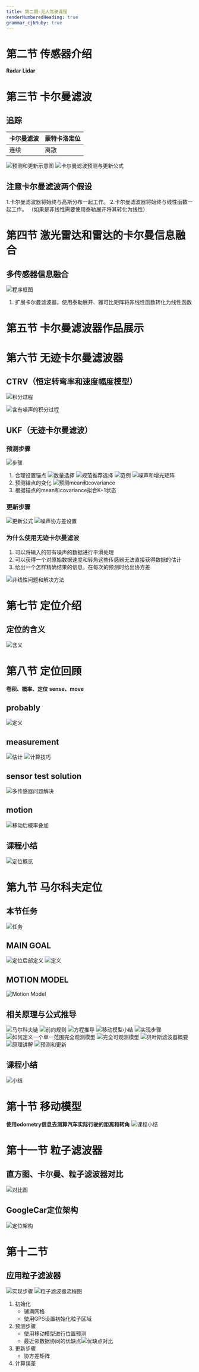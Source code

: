 ```yaml
---
title: 第二期-无人驾驶课程
renderNumberedHeading: true
grammar_cjkRuby: true
---
```


# 第二节 传感器介绍
**Radar**
**Lidar**

# 第三节 卡尔曼滤波
## 追踪
| 卡尔曼滤波 | 蒙特卡洛定位 |
| --- | --- |
| 连续 | 离散 |

![预测和更新示意图](https://gitee.com/knowmefly/little_book_maker/raw/master/小书匠/1616638748123.png)
![卡尔曼滤波预测与更新公式](https://gitee.com/knowmefly/little_book_maker/raw/master/小书匠/1616568347955.png)

## 注意卡尔曼滤波两个假设
1.卡尔曼滤波器将始终与高斯分布一起工作。
2.卡尔曼滤波器将始终与线性函数一起工作。
（如果是非线性需要使用泰勒展开将其转化为线性）

# 第四节 激光雷达和雷达的卡尔曼信息融合
## 多传感器信息融合
![程序框图](https://gitee.com/knowmefly/little_book_maker/raw/master/小书匠/1616931190769.png)
1. 扩展卡尔曼滤波器，使用泰勒展开、雅可比矩阵将非线性函数转化为线性函数

# 第五节 卡尔曼滤波器作品展示

# 第六节 无迹卡尔曼滤波器
## CTRV（恒定转弯率和速度幅度模型）
![积分过程](https://gitee.com/knowmefly/little_book_maker/raw/master/小书匠/1616640866543.png)

![含有噪声的积分过程](https://gitee.com/knowmefly/little_book_maker/raw/master/小书匠/1616641186406.png)

## UKF（无迹卡尔曼滤波）
### 预测步骤
![步骤](https://gitee.com/knowmefly/little_book_maker/raw/master/小书匠/1616642708930.png)
1. 合理设置锚点
![数量选择](https://gitee.com/knowmefly/little_book_maker/raw/master/小书匠/1616642473611.png)
![规范推荐选择](https://gitee.com/knowmefly/little_book_maker/raw/master/小书匠/1616642552583.png)
![范例](https://gitee.com/knowmefly/little_book_maker/raw/master/小书匠/1616642758900.png)
![噪声和增光矩阵](https://gitee.com/knowmefly/little_book_maker/raw/master/小书匠/1616643249019.png)
2. 预测锚点的变化
![预测mean和covariance](https://gitee.com/knowmefly/little_book_maker/raw/master/小书匠/1616643659387.png)
3. 根据锚点的mean和covariance拟合K+1状态
### 更新步骤
![更新公式](https://gitee.com/knowmefly/little_book_maker/raw/master/小书匠/1616723369835.png)
![噪声协方差设置](https://gitee.com/knowmefly/little_book_maker/raw/master/小书匠/1616723652568.png)

### 为什么使用无迹卡尔曼滤波
1. 可以将输入的带有噪声的数据进行平滑处理
2. 可以获得一个对原始数据速度和转角这些传感器无法直接获得数据的估计
3. 给出一个怎样精确结果的信息，在每次的预测时给出协方差

![非线性问题和解决方法](https://gitee.com/knowmefly/little_book_maker/raw/master/小书匠/1616931120863.png)

# 第七节 定位介绍
## 定位的含义
![含义](https://gitee.com/knowmefly/little_book_maker/raw/master/小书匠/1616738610493.png)

# 第八节 定位回顾
**卷积、概率、定位**
**sense、move**

## probably
![定义](https://gitee.com/knowmefly/little_book_maker/raw/master/小书匠/1616906421870.png)

## measurement
![估计](https://gitee.com/knowmefly/little_book_maker/raw/master/小书匠/1616906310390.png)
![计算技巧](https://gitee.com/knowmefly/little_book_maker/raw/master/小书匠/1616906481594.png)

## sensor test solution
![多传感器问题解决](https://gitee.com/knowmefly/little_book_maker/raw/master/小书匠/1616906820844.png)

## motion
![移动后概率叠加](https://gitee.com/knowmefly/little_book_maker/raw/master/小书匠/1616907040858.png)

## 课程小结
![定位概览](https://gitee.com/knowmefly/little_book_maker/raw/master/小书匠/1616907561664.png)

# 第九节 马尔科夫定位
## 本节任务
![任务](https://gitee.com/knowmefly/little_book_maker/raw/master/小书匠/1616931372220.png)

## MAIN GOAL
![定位后部定义](https://gitee.com/knowmefly/little_book_maker/raw/master/小书匠/1616932769372.png)
![定义](https://gitee.com/knowmefly/little_book_maker/raw/master/小书匠/1616932879538.png)
## MOTION MODEL
![Motion Model](https://gitee.com/knowmefly/little_book_maker/raw/master/小书匠/1616933266513.png)
## 相关原理与公式推导
![马尔科夫链](https://gitee.com/knowmefly/little_book_maker/raw/master/小书匠/1616933453265.png)
![前向规则](https://gitee.com/knowmefly/little_book_maker/raw/master/小书匠/1616933657809.png)
![方程推导](https://gitee.com/knowmefly/little_book_maker/raw/master/小书匠/1616933807335.png)
![移动模型小结](https://gitee.com/knowmefly/little_book_maker/raw/master/小书匠/1616933900316.png)
![实现步骤](https://gitee.com/knowmefly/little_book_maker/raw/master/小书匠/1616934004744.png)
![如何定义一个单一范围完全观测模型](https://gitee.com/knowmefly/little_book_maker/raw/master/小书匠/1616934443867.png)
![完全可观测模型](https://gitee.com/knowmefly/little_book_maker/raw/master/小书匠/1616934811284.png)
![贝叶斯滤波器概要](https://gitee.com/knowmefly/little_book_maker/raw/master/小书匠/1616934953349.png)
![原理讲解](https://gitee.com/knowmefly/little_book_maker/raw/master/小书匠/1616935056866.png)
![预测和更新](https://gitee.com/knowmefly/little_book_maker/raw/master/小书匠/1616935145853.png)

## 课程小结
![小结](https://gitee.com/knowmefly/little_book_maker/raw/master/小书匠/1616935967709.png)

# 第十节 移动模型
**使用odometry信息去测算汽车实际行驶的距离和转角**
![课程小结](https://gitee.com/knowmefly/little_book_maker/raw/master/小书匠/1617242072235.png)

# 第十一节 粒子滤波器

## 直方图、卡尔曼、粒子滤波器对比
![对比图](https://gitee.com/knowmefly/little_book_maker/raw/master/小书匠/1617266250769.png)

## GoogleCar定位架构
![定位架构](https://gitee.com/knowmefly/little_book_maker/raw/master/小书匠/1617270579545.png)

# 第十二节
## 应用粒子滤波器
![实现步骤](https://gitee.com/knowmefly/little_book_maker/raw/master/小书匠/1617275466991.png)
![粒子滤波器流程图](https://gitee.com/knowmefly/little_book_maker/raw/master/小书匠/1617276481617.png)

1. 初始化
	- 铺满网格
	- 使用GPS设置初始化粒子区域
2. 预测步骤
	- 使用移动模型进行位置预测
	- 最近邻数据协同的优缺点![优缺点对比](https://gitee.com/knowmefly/little_book_maker/raw/master/小书匠/1617277294772.png)
3. 更新步骤
	- 协方差矩阵
4. 计算误差
